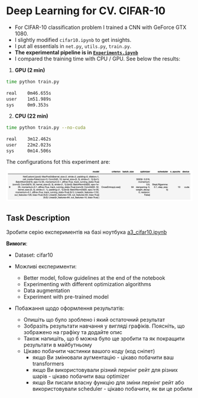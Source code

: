 # Deep Learning for CV. CIFAR-10

- For CIFAR-10 classification problem I trained a CNN with GeForce GTX 1080.
- I slightly modified `cifar10.ipynb` to get insights.
- I put all essentials in `net.py`, `utils.py`, `train.py`.
- **The experimental pipeline is in [`Experiments.ipynb`](./Experiments.ipynb)**
- I compared the training time with CPU / GPU. See below the results:
1. **GPU (2 min)**
```bash
time python train.py
```
```
real    0m46.655s
user    1m51.989s
sys     0m9.353s
```

2. **CPU (22 min)**
```bash
time python train.py --no-cuda
```
```
real    3m12.462s
user    22m2.023s
sys     0m14.506s
```
The configurations fot this experiment are:

![GPU/CPU Configs](assets/gpu_cpu_configs.png?raw=true "GPU/CPU Configs")

## Task Description

Зробити серiю експериментiв на базi ноутбука [a3_cifar10.ipynb](https://github.com/lyubonko/ucu2019/blob/master/assignments/a3_cifar10.ipynb)

**Вимоги**:

* Dataset: cifar10 
* Можливi експерименти:

    - Better model, follow guidelines at the end of the notebook
    - Experimenting with different optimization algorithms
    - Data augmentation
    - Experiment with pre-trained model

* Побажання щодо оформлення результатiв:
    - Опишiть що було зроблено i який остаточний результат
    - Зобразiть результати навчання у виглядi графiкiв. Пояснiть, що зображено на графiку та додайте опис
    - Також напишiть, що б можна було ще зробити та як покращити результати в майбутньому
    - Цiкаво побачити частинки вашого коду (код снiпет)
        * якщо Ви змiнювали аугментацiю - цiкаво побачити ваш transformers
        * якщо Ви використовували рiзний лернiнг рейт для рiзних шарiв - цiкаво побачити ваш optimizer
        * якщо Ви писали власну функцiю для змiни лернiнг рейт або використовували scheduler - цiкаво побачити, як ви це робили